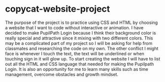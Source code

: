 # copycat-website-project
  The purpose of the project is to practice using CSS and HTML by choosing a website that I want to code without interactive or animation.  I have decided to make PupilPath Login because I think their background color is really special and attractive since it mixing with two different colors. This may be a complicated part of my project so I will be asking for help from classmates and researching the code on my own. The other conflict I might face is whenever I touch the text, the text will be underlined or when touching sign in it will glow up. To start creating the website I will have to list out all the HTML and CSS language that  needed for making the Pupilpath Login. It is also an opportunity for me to learn many skills such as time management, overcome obstacles and growth mindset.


